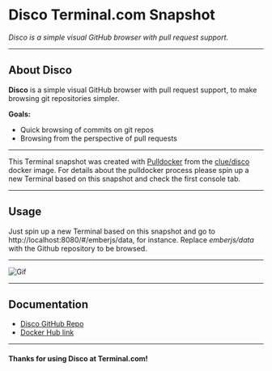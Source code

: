 # **Disco** Terminal.com Snapshot

*Disco is a simple visual GitHub browser with pull request support.*

---

## About Disco

**Disco** is a simple visual GitHub browser with pull request support, to make browsing git repositories simpler.

**Goals:**
- Quick browsing of commits on git repos
- Browsing from the perspective of pull requests

---

This Terminal snapshot was created with [Pulldocker]() from the [clue/disco](https://registry.hub.docker.com/u/clue/disco/) docker image. For details about the pulldocker process please spin up a new Terminal based on this snapshot and check the first console tab.

---

## Usage

Just spin up a new Terminal based on this snapshot and go to http://localhost:8080/#/emberjs/data, for instance.
Replace *emberjs/data* with the Github repository to be browsed.


---

![Gif](http://cl.ly/image/322n0e223e32/Screen%20Recording%202014-09-08%20at%2012.10%20pm.gif)

---

## Documentation

- [Disco GitHub Repo](https://github.com/carlwoodward/disco)
- [Docker Hub link](https://registry.hub.docker.com/u/clue/disco/)

---

#### Thanks for using Disco at Terminal.com!
